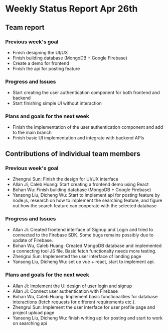 # Weekly Status Report Apr 26th


## Team report
### Previous week's goal
* Finish designing the UI/UX
* Finish building database (MongoDB + Google Firebase)
* Create a demo for frontend
* Finish the api for posting feature


### Progress and Issues
* Start creating the user authentication component for both frontend and backend
* Start finishing simple UI without interaction


### Plans and goals for the next week
* Finish the implementation of the user authentication component and add to the main branch
* Finish basic UI implementation and integrate with backend APIs


## Contributions of individual team members
### Previous week's goal
* Zhengrui Sun: Finish the design for UI/UX interface
* Allan Ji, Caleb Huang: Start creating a frontend demo using React
* Bohan Wu: Finish building database (MongoDB + Google Firebase)
* Yansong Liu, Dicheng Wu: Start to implement api for posting feature by node.js, research on how to implement the searching feature, and figure out how the search feature can cooperate with the selected database


### Progress and Issues
* Allan Ji: Created frontend interface of Signup and Login and tried to connected to the Firebase SDK. Some bugs remains possibly due to update of Firebase.
* Bohan Wu, Caleb Huang: Created MongoDB database and implemented a connecting tool JS file. Basic fetch functionalty needs more testing.
* Zhengrui Sun: Implemented the user interface of landing page
* Yansong Liu, Dicheng Wu: set up vue + react, start to implement api.


### Plans and goals for the next week
* Allan Ji: Implement the UI design of user login and signup
* Allan Ji: Connect user authentication with Firebase
* Bohan Wu, Caleb Huang: Implement basic functionalities for database interactions (fetch requests for different requirements etc.).
* Zhengrui Sun: Implement the user interface for user profile page and project upload page
* Yansong Liu, Dicheng Wu: finish writing api for posting and start to work on searching api